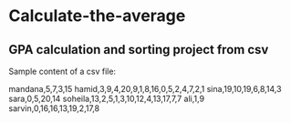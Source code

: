 # Calculate-the-average
GPA calculation and sorting project from csv
---------------------------------------------
Sample content of a csv file:

mandana,5,7,3,15
hamid,3,9,4,20,9,1,8,16,0,5,2,4,7,2,1
sina,19,10,19,6,8,14,3
sara,0,5,20,14
soheila,13,2,5,1,3,10,12,4,13,17,7,7
ali,1,9
sarvin,0,16,16,13,19,2,17,8
